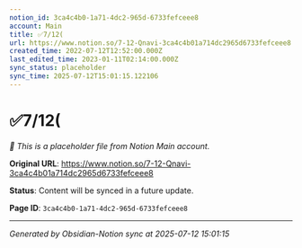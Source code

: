 ```yaml
---
notion_id: 3ca4c4b0-1a71-4dc2-965d-6733fefceee8
account: Main
title: ✅7/12(
url: https://www.notion.so/7-12-Qnavi-3ca4c4b01a714dc2965d6733fefceee8
created_time: 2022-07-12T12:52:00.000Z
last_edited_time: 2023-01-11T02:14:00.000Z
sync_status: placeholder
sync_time: 2025-07-12T15:01:15.122106
---
```


# ✅7/12(

*🔄 This is a placeholder file from Notion Main account.*

**Original URL**: https://www.notion.so/7-12-Qnavi-3ca4c4b01a714dc2965d6733fefceee8

**Status**: Content will be synced in a future update.

**Page ID**: `3ca4c4b0-1a71-4dc2-965d-6733fefceee8`

---

*Generated by Obsidian-Notion sync at 2025-07-12 15:01:15*
